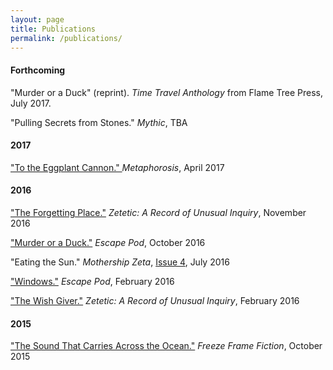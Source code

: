 ```yaml
---
layout: page
title: Publications
permalink: /publications/
---
```



#### __Forthcoming__

"Murder or a Duck" (reprint). _Time Travel Anthology_  from Flame Tree Press, July 2017.

"Pulling Secrets from Stones." _Mythic_, TBA


#### __2017__
["To the Eggplant Cannon." ](http://magazine.metaphorosis.com/story/2017/to-the-eggplant-cannon-beth-goder/)  _Metaphorosis_, April 2017





#### __2016__

["The Forgetting Place."](https://zeteticrecord.org/2016/11/the-forgetting-place/) _Zetetic: A Record of Unusual Inquiry_, November 2016

["Murder or a Duck."](http://escapepod.org/2016/10/13/ep545-murder-or-a-duck/) _Escape Pod_, October 2016

"Eating the Sun." _Mothership Zeta_, [Issue 4](http://mothershipzeta.org/2016/07/28/issue-4-is-out-now/), July 2016

["Windows."](http://escapepod.org/2016/02/29/ep523-windows/) _Escape Pod_, February 2016

["The Wish Giver."](https://zeteticrecord.org/2016/02/the-wish-giver/) _Zetetic: A Record of Unusual Inquiry_, February 2016




#### __2015__

["The Sound That Carries Across the Ocean."](http://freezeframefiction.com/read/q6-flash-fiction/the-sound-that-carries-across-the-ocean-by-beth-goder/) _Freeze Frame Fiction_, October 2015
